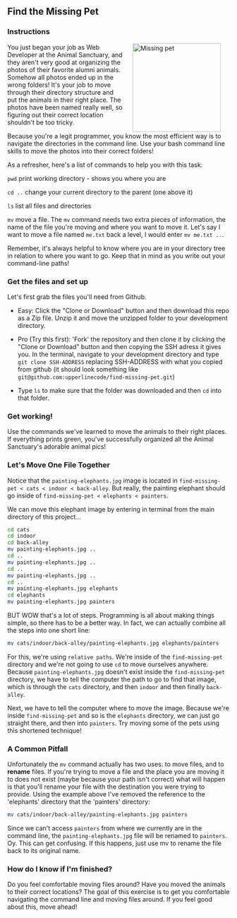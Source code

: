 ## Find the Missing Pet
### Instructions
<img src="http://www.blogcdn.com/blog.moviefone.com/media/2010/11/misterbisson.jpg" alt="Missing pet" height="200" align="right" hspace="20"> You just began your job as Web Developer at the Animal Sanctuary, and they aren't very good at organizing the photos of their favorite alumni animals. Somehow all photos ended up in the wrong folders! It's your job to move through their directory structure and put the animals in their right place. The photos have been named really well, so figuring out their correct location shouldn't be too tricky.

Because you're a legit programmer, you know the most efficient way is to navigate the directories in the command line. Use your bash command line skills to move the photos into their correct folders!

As a refresher, here's a list of commands to help you with this task:

`pwd` print working directory - shows you where you are

`cd ..` change your current directory to the parent (one above it)

`ls` list all files and directories

`mv` move a file. The `mv` command needs two extra pieces of information, the name of the file you're moving and where you want to move it. Let's say I want to move a file named `me.txt` back a level, I would enter `mv me.txt ..`.

Remember, it's always helpful to know where you are in your directory tree in relation to where you want to go. Keep that in mind as you write out your command-line paths!

### Get the files and set up
Let's first grab the files you'll need from Github.

+ Easy: Click the "Clone or Download" button and then download this repo as a Zip file. Unzip it and move the unzipped folder to your development directory.

+ Pro (Try this first): 'Fork' the repository and then clone it by clicking the "Clone or Download" button and then copying the SSH adress it gives you. In the terminal, navigate to your development directory and type `git clone SSH-ADDRESS` replacing SSH-ADDRESS with what you copied from github (it should look something like `git@github.com:upperlinecode/find-missing-pet.git`)

+ Type `ls` to make sure that the folder was downloaded and then `cd` into that folder.

### Get working!

Use the commands we've learned to move the animals to their right places. If everything prints green, you've successfully organized all the Animal Sanctuary's adorable animal pics!
<br>

### Let's Move One File Together

Notice that the `painting-elephants.jpg` image is located in `find-missing-pet < cats < indoor < back-alley`. But really, the painting elephant should go inside of `find-missing-pet < elephants < painters`. 

We can move this elephant image by entering in terminal from the main directory of this project...

```bash
cd cats
cd indoor
cd back-alley
mv painting-elephants.jpg ..
cd ..
mv painting-elephants.jpg ..
cd ..
mv painting-elephants.jpg ..
cd ..
mv painting-elephants.jpg elephants
cd elephants
mv painting-elephants.jpg painters
```

BUT WOW that's a lot of steps. Programming is all about making things simple, so there has to be a better way. In fact, we can actually combine all the steps into one short line:

```bash
mv cats/indoor/back-alley/painting-elephants.jpg elephants/painters
```

For this, we're using `relative paths`. We're inside of the `find-missing-pet` directory and we're not going to use `cd` to move ourselves anywhere. Because `painting-elephants.jpg` doesn't exist inside the `find-missing-pet` directory, we have to tell the computer the path to go to find that image, which is through the `cats` directory, and then `indoor` and then finally `back-alley`.

Next, we have to tell the computer where to move the image. Because we're inside `find-missing-pet` and so is the `elephants` directory, we can just go straight there, and then into `painters`. Try moving some of the pets using this shortened technique!

### A Common Pitfall

Unfortunately the `mv` command actually has two uses: to move files, and to **rename** files. If you're trying to move a file and the place you are moving it to does not exist (maybe because your path isn't correct) what will happen is that you'll rename your file with the destination you were trying to provide. Using the example above I've removed the reference to the 'elephants' directory that the 'painters' directory:

```bash
mv cats/indoor/back-alley/painting-elephants.jpg painters
```

Since we can't access `painters` from where we currently are in the command line, the `painting-elephants.jpg` file will be renamed to `painters`. Oy. This can get confusing. If this happens, just use mv to rename the file back to its original name.

### How do I know if I'm finished?

Do you feel comfortable moving files around? Have you moved the animals to their correct locations? The goal of this exercise is to get you comfortable navigating the command line and moving files around. If you feel good about this, move ahead!
